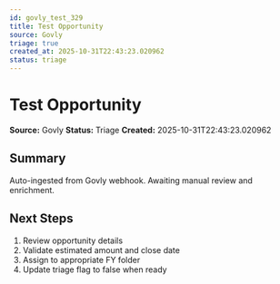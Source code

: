 ```yaml
---
id: govly_test_329
title: Test Opportunity
source: Govly
triage: true
created_at: 2025-10-31T22:43:23.020962
status: triage
---
```


# Test Opportunity

**Source:** Govly
**Status:** Triage
**Created:** 2025-10-31T22:43:23.020962

## Summary

Auto-ingested from Govly webhook. Awaiting manual review and enrichment.

## Next Steps

1. Review opportunity details
2. Validate estimated amount and close date
3. Assign to appropriate FY folder
4. Update triage flag to false when ready
